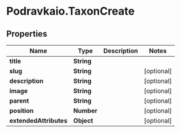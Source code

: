 # Podravkaio.TaxonCreate

## Properties
Name | Type | Description | Notes
------------ | ------------- | ------------- | -------------
**title** | **String** |  | 
**slug** | **String** |  | [optional] 
**description** | **String** |  | [optional] 
**image** | **String** |  | [optional] 
**parent** | **String** |  | [optional] 
**position** | **Number** |  | [optional] 
**extendedAttributes** | **Object** |  | [optional] 


